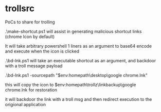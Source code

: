 # trollsrc
PoCs to share for trolling

.\make-shortcut.ps1 will assist in generating malicious shortcut links (chrome Icon by default)

It will take arbitrary powershell 1 liners as an argument to base64 encode and execute when the icon is clicked



.\bd-lnk.ps1 will take an executable shortcut as an argument, and backdoor with a troll message payload

.\bd-lnk.ps1 -sourcepath "$env:homepath\desktop\google chrome.lnk" 

this will copy the icon to $env:homepath\trollz\linkbackup\google chrome.lnk for restoration

it will backdoor the link with a troll msg and then redirect execution to the origional application
